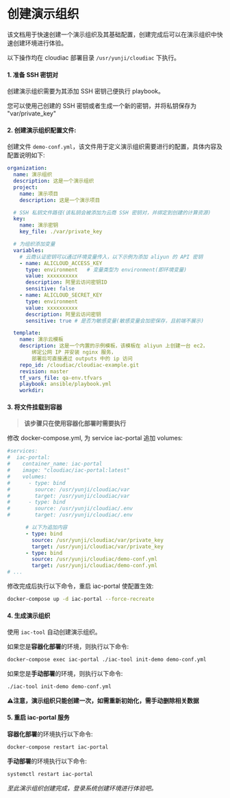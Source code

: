 # 创建演示组织
该文档用于快速创建一个演示组织及其基础配置，创建完成后可以在演示组织中快速创建环境进行体验。

以下操作均在 cloudiac 部署目录 `/usr/yunji/cloudiac` 下执行。

#### 1. 准备 SSH 密钥对
创建演示组织需要为其添加 SSH 密钥己便执行 playbook。

您可以使用己创建的 SSH 密钥或者生成一个新的密钥，并将私钥保存为 "var/private_key"

#### 2. 创建演示组织配置文件:
 创建文件 `demo-conf.yml`，该文件用于定义演示组织需要进行的配置，具体内容及配置说明如下:

```yaml
organization:
  name: 演示组织
  description: 这是一个演示组织
  project:
    name: 演示项目
    description: 这是一个演示项目

  # SSH 私钥文件路径(该私钥会被添加为云商 SSH 密钥对，并绑定到创建的计算资源)
  key:
    name: 演示密钥
    key_file: ./var/private_key

  # 为组织添加变量
  variables:
    # 云商认证密钥可以通过环境变量传入，以下示例为添加 aliyun 的 API 密钥
    - name: ALICLOUD_ACCESS_KEY
      type: environment   # 变量类型为 environment(即环境变量)
      value: xxxxxxxxxx 
      description: 阿里云访问密钥ID
      sensitive: false    
    - name: ALICLOUD_SECRET_KEY
      type: environment
      value: xxxxxxxxxx
      description: 阿里云访问密钥
      sensitive: true # 是否为敏感变量(敏感变量会加密保存，且前端不展示)

  template:
    name: 演示云模板
    description: 这是一个内置的示例模板，该模板在 aliyun 上创建一台 ec2，
        绑定公网 IP 并安装 nginx 服务，
        部署后可直接通过 outputs 中的 ip 访问
    repo_id: /cloudiac/cloudiac-example.git 
    revision: master
    tf_vars_file: qa-env.tfvars
    playbook: ansible/playbook.yml
    workdir:
```

#### 3. 将文件挂载到容器
> **该步骤只在使用容器化部署时需要执行**

修改 docker-compose.yml, 为 service iac-portal 追加 volumes:
```yaml
#services:
#  iac-portal:
#    container_name: iac-portal
#    image: "cloudiac/iac-portal:latest"
#    volumes:
#      - type: bind
#        source: /usr/yunji/cloudiac/var
#        target: /usr/yunji/cloudiac/var
#      - type: bind
#        source: /usr/yunji/cloudiac/.env
#        target: /usr/yunji/cloudiac/.env

      # 以下为追加内容
      - type: bind
        source: /usr/yunji/cloudiac/var/private_key
        target: /usr/yunji/cloudiac/var/private_key
      - type: bind
        source: /usr/yunji/cloudiac/demo-conf.yml
        target: /usr/yunji/cloudiac/demo-conf.yml
# ...
```

修改完成后执行以下命令，重启 iac-portal 使配置生效:

```bash
docker-compose up -d iac-portal --force-recreate
```

#### 4. 生成演示组织
使用 `iac-tool` 自动创建演示组织。

如果您是**容器化部署**的环境，则执行以下命令:
```bash
docker-compose exec iac-portal ./iac-tool init-demo demo-conf.yml
```

如果您是**手动部署**的环境，则执行以下命令:
```bash
./iac-tool init-demo demo-conf.yml
```

**⚠️注意，演示组织只能创建一次，如需重新初始化，需手动删除相关数据**

#### 5. 重启 iac-portal 服务

**容器化部署**的环境执行以下命令:
```bash
docker-compose restart iac-portal
```

**手动部署**的环境执行以下命令:
```bash
systemctl restart iac-portal
```

*至此演示组织创建完成，登录系统创建环境进行体验吧。*